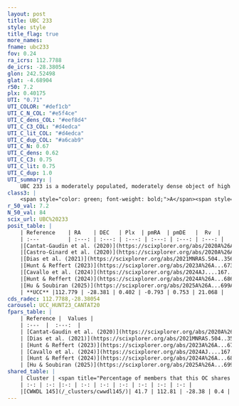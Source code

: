 ```yaml
---
layout: post
title: UBC 233
style: style
title_flag: true
more_names: 
fname: ubc233
fov: 0.24
ra_icrs: 112.7788
de_icrs: -28.38054
glon: 242.52498
glat: -4.68904
r50: 7.2
plx: 0.40175
UTI: "0.71"
UTI_COLOR: "#def1cb"
UTI_C_N_COL: "#e5f4ce"
UTI_C_dens_COL: "#eef8d4"
UTI_C_C3_COL: "#d4edca"
UTI_C_lit_COL: "#d4edca"
UTI_C_dup_COL: "#a6cab9"
UTI_C_N: 0.67
UTI_C_dens: 0.62
UTI_C_C3: 0.75
UTI_C_lit: 0.75
UTI_C_dup: 1.0
UTI_summary: |
    UBC 233 is a moderately populated, moderately dense object of high C3 quality. It is well-studied in the literature. This object shares a moderate percentage of members with a later reported entry.
class3: |
    <span style="color: green; font-weight: bold;">A</span><span style="color: #FFC300; font-weight: bold;">B</span>
r_50_val: 7.2
N_50_val: 84
scix_url: UBC%20233
posit_table: |
    | Reference    | RA    | DEC   | Plx  | pmRA  | pmDE   |  Rv  |
    | :---         | :---: | :---: | :---: | :---: | :---: | :---: |
    |[Cantat-Gaudin et al. (2020)](https://scixplorer.org/abs/2020A%26A...640A...1C) | 112.783 | -28.377 | 0.401 | -0.833 | 0.72 | -- |
    |[Castro-Ginard et al. (2020)](https://scixplorer.org/abs/2020A%26A...635A..45C) | 112.791 | -28.37 | 0.394 | -0.84 | 0.713 | -- |
    |[Dias et al. (2021)](https://scixplorer.org/abs/2021MNRAS.504..356D) | 112.796 | -28.377 | 0.381 | -0.839 | 0.722 | -- |
    |[Hunt & Reffert (2023)](https://scixplorer.org/abs/2023A%26A...673A.114H) | 112.77 | -28.385 | 0.396 | -0.782 | 0.753 | 20.045 |
    |[Cavallo et al. (2024)](https://scixplorer.org/abs/2024AJ....167...12C) | 112.794 | -28.365 | 0.397 | -- | -- | -- |
    |[Hunt & Reffert (2024)](https://scixplorer.org/abs/2024A%26A...686A..42H) | 112.77 | -28.385 | 0.396 | -0.782 | 0.753 | 20.045 |
    |[Hu & Soubiran (2025)](https://scixplorer.org/abs/2025A%26A...699A.246H) | 112.794 | -28.365 | -- | -- | -- | -- |
    | **UCC** |112.779 | -28.381 | 0.402 | -0.793 | 0.753 | 21.068 | 
cds_radec: 112.7788,-28.38054
carousel: UCC_HUNT23_CANTAT20
fpars_table: |
    | Reference |  Values |
    | :---  |  :---:  |
    | [Cantat-Gaudin et al. (2020)](https://scixplorer.org/abs/2020A%26A...640A...1C) | `AVNN=0.59, DMNN=11.9, AgeNN=8.66` |
    | [Dias et al. (2021)](https://scixplorer.org/abs/2021MNRAS.504..356D) | `Av=0.759, Dist=2194, logage=8.621, [Fe/H]=0.044` |
    | [Hunt & Reffert (2023)](https://scixplorer.org/abs/2023A%26A...673A.114H) | `AV50=0.444, diffAV50=1.307, MOD50=11.763, logAge50=8.669` |
    | [Cavallo et al. (2024)](https://scixplorer.org/abs/2024AJ....167...12C) | `AV50=0.5, dMod50=11.77, logAge50=8.78, [Fe/H]50=0.44` |
    | [Hunt & Reffert (2024)](https://scixplorer.org/abs/2024A%26A...686A..42H) | `MassJ=407.100` |
    | [Hu & Soubiran (2025)](https://scixplorer.org/abs/2025A%26A...699A.246H) | `MA22=-0.14, MA23f=-0.28, MZ23=-0.16, MK24=-0.2, MF24=-0.09` |
shared_table: |
    | Cluster | <span title="Percentage of members that this OC shares with the ones listed">%</span>   | RA   | DEC   | Plx   | pmRA  | pmDE  | Rv | UTI |
    | :-: | :-: |:-: | :-: | :-: | :-: | :-: | :-: | :-: |
    |[CWWDL 145](/_clusters/cwwdl145/)| 41.7 | 112.81 | -28.38 | 0.4 | -0.82 | 0.76 | 24.03 |0.0 |
---
```

